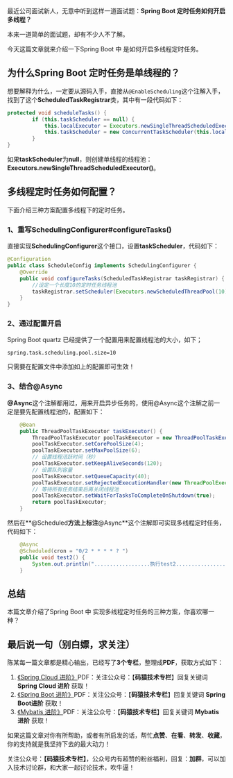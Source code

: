 
最近公司面试新人，无意中听到这样一道面试题：**Spring Boot 定时任务如何开启多线程？**

本来一道简单的面试题，却有不少人不了解。

今天这篇文章就来介绍一下Spring Boot 中 是如何开启多线程定时任务。

## 为什么Spring Boot 定时任务是单线程的？

想要解释为什么，一定要从源码入手，直接从`@EnableScheduling`这个注解入手，找到了这个**ScheduledTaskRegistrar**类，其中有一段代码如下：

```java
protected void scheduleTasks() {
		if (this.taskScheduler == null) {
			this.localExecutor = Executors.newSingleThreadScheduledExecutor();
			this.taskScheduler = new ConcurrentTaskScheduler(this.localExecutor);
		}
}
```

如果**taskScheduler**为**null**，则创建单线程的线程池：**Executors.newSingleThreadScheduledExecutor()**。



## 多线程定时任务如何配置？

下面介绍三种方案配置多线程下的定时任务。

### **1、重写SchedulingConfigurer#configureTasks()**

直接实现**SchedulingConfigurer**这个接口，设置**taskScheduler**，代码如下：

```java
@Configuration
public class ScheduleConfig implements SchedulingConfigurer {
    @Override
    public void configureTasks(ScheduledTaskRegistrar taskRegistrar) {
        //设定一个长度10的定时任务线程池
        taskRegistrar.setScheduler(Executors.newScheduledThreadPool(10));
    }
}
```



### **2、通过配置开启**

Spring Boot quartz 已经提供了一个配置用来配置线程池的大小，如下；

```properties
spring.task.scheduling.pool.size=10
```

只需要在配置文件中添加如上的配置即可生效！



### **3、结合@Async**

**@Async**这个注解都用过，用来开启异步任务的，使用@Async这个注解之前一定是要先配置线程池的，配置如下：

```java
    @Bean
    public ThreadPoolTaskExecutor taskExecutor() {
        ThreadPoolTaskExecutor poolTaskExecutor = new ThreadPoolTaskExecutor();
        poolTaskExecutor.setCorePoolSize(4);
        poolTaskExecutor.setMaxPoolSize(6);
        // 设置线程活跃时间（秒）
        poolTaskExecutor.setKeepAliveSeconds(120);
        // 设置队列容量
        poolTaskExecutor.setQueueCapacity(40);
        poolTaskExecutor.setRejectedExecutionHandler(new ThreadPoolExecutor.CallerRunsPolicy());
        // 等待所有任务结束后再关闭线程池
        poolTaskExecutor.setWaitForTasksToCompleteOnShutdown(true);
        return poolTaskExecutor;
    }
```

然后在**@Scheduled**方法上标注**@Async**这个注解即可实现多线程定时任务，代码如下：

```java
	@Async
    @Scheduled(cron = "0/2 * * * * ? ")
    public void test2() {
        System.out.println("..................执行test2.................");
    }
```



## 总结

本篇文章介绍了Spring Boot 中 实现多线程定时任务的三种方案，你喜欢哪一种？

## 最后说一句（别白嫖，求关注）

陈某每一篇文章都是精心输出，已经写了**3个专栏**，整理成**PDF**，获取方式如下：

1. [《Spring Cloud 进阶》](https://mp.weixin.qq.com/mp/appmsgalbum?__biz=MzU3MDAzNDg1MA==&action=getalbum&album_id=2042874937312346114#wechat_redirect)PDF：关注公众号：【**码猿技术专栏**】回复关键词 **Spring Cloud 进阶** 获取！
2. [《Spring Boot 进阶》](https://mp.weixin.qq.com/mp/appmsgalbum?__biz=MzU3MDAzNDg1MA==&action=getalbum&album_id=1532834475389288449#wechat_redirect)PDF：关注公众号：【**码猿技术专栏**】回复关键词 **Spring Boot进阶** 获取！
3. [《Mybatis 进阶》](https://mp.weixin.qq.com/mp/appmsgalbum?__biz=MzU3MDAzNDg1MA==&action=getalbum&album_id=1500819225232343046#wechat_redirect)PDF：关注公众号：【**码猿技术专栏**】回复关键词 **Mybatis 进阶** 获取！

如果这篇文章对你有所帮助，或者有所启发的话，帮忙**点赞**、**在看**、**转发**、**收藏**，你的支持就是我坚持下去的最大动力！

关注公众号：**【码猿技术专栏】**，公众号内有超赞的粉丝福利，回复：**加群**，可以加入技术讨论群，和大家一起讨论技术，吹牛逼！



